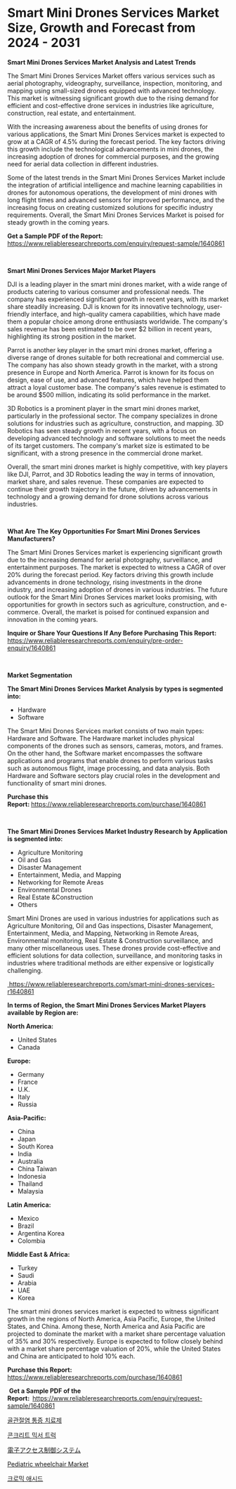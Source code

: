 <p><h1>Smart Mini Drones Services Market Size, Growth and Forecast from 2024 - 2031</h1></p><p><strong>Smart Mini Drones Services Market Analysis and Latest Trends</strong></p>
<p><p>The Smart Mini Drones Services Market offers various services such as aerial photography, videography, surveillance, inspection, monitoring, and mapping using small-sized drones equipped with advanced technology. This market is witnessing significant growth due to the rising demand for efficient and cost-effective drone services in industries like agriculture, construction, real estate, and entertainment.</p><p>With the increasing awareness about the benefits of using drones for various applications, the Smart Mini Drones Services market is expected to grow at a CAGR of 4.5% during the forecast period. The key factors driving this growth include the technological advancements in mini drones, the increasing adoption of drones for commercial purposes, and the growing need for aerial data collection in different industries.</p><p>Some of the latest trends in the Smart Mini Drones Services Market include the integration of artificial intelligence and machine learning capabilities in drones for autonomous operations, the development of mini drones with long flight times and advanced sensors for improved performance, and the increasing focus on creating customized solutions for specific industry requirements. Overall, the Smart Mini Drones Services Market is poised for steady growth in the coming years.</p></p>
<p><strong>Get a Sample PDF of the Report:&nbsp;</strong> <a href="https://www.reliableresearchreports.com/enquiry/request-sample/1640861">https://www.reliableresearchreports.com/enquiry/request-sample/1640861</a></p>
<p>&nbsp;</p>
<p><strong>Smart Mini Drones Services Major Market Players</strong></p>
<p><p>DJI is a leading player in the smart mini drones market, with a wide range of products catering to various consumer and professional needs. The company has experienced significant growth in recent years, with its market share steadily increasing. DJI is known for its innovative technology, user-friendly interface, and high-quality camera capabilities, which have made them a popular choice among drone enthusiasts worldwide. The company's sales revenue has been estimated to be over $2 billion in recent years, highlighting its strong position in the market.</p><p>Parrot is another key player in the smart mini drones market, offering a diverse range of drones suitable for both recreational and commercial use. The company has also shown steady growth in the market, with a strong presence in Europe and North America. Parrot is known for its focus on design, ease of use, and advanced features, which have helped them attract a loyal customer base. The company's sales revenue is estimated to be around $500 million, indicating its solid performance in the market.</p><p>3D Robotics is a prominent player in the smart mini drones market, particularly in the professional sector. The company specializes in drone solutions for industries such as agriculture, construction, and mapping. 3D Robotics has seen steady growth in recent years, with a focus on developing advanced technology and software solutions to meet the needs of its target customers. The company's market size is estimated to be significant, with a strong presence in the commercial drone market.</p><p>Overall, the smart mini drones market is highly competitive, with key players like DJI, Parrot, and 3D Robotics leading the way in terms of innovation, market share, and sales revenue. These companies are expected to continue their growth trajectory in the future, driven by advancements in technology and a growing demand for drone solutions across various industries.</p></p>
<p>&nbsp;</p>
<p><strong>What Are The Key Opportunities For Smart Mini Drones Services Manufacturers?</strong></p>
<p><p>The Smart Mini Drones Services market is experiencing significant growth due to the increasing demand for aerial photography, surveillance, and entertainment purposes. The market is expected to witness a CAGR of over 20% during the forecast period. Key factors driving this growth include advancements in drone technology, rising investments in the drone industry, and increasing adoption of drones in various industries. The future outlook for the Smart Mini Drones Services market looks promising, with opportunities for growth in sectors such as agriculture, construction, and e-commerce. Overall, the market is poised for continued expansion and innovation in the coming years.</p></p>
<p><strong>Inquire or Share Your Questions If Any Before Purchasing This Report:</strong> <a href="https://www.reliableresearchreports.com/enquiry/pre-order-enquiry/1640861">https://www.reliableresearchreports.com/enquiry/pre-order-enquiry/1640861</a></p>
<p>&nbsp;</p>
<p><strong>Market Segmentation</strong></p>
<p><strong>The Smart Mini Drones Services Market Analysis by types is segmented into:</strong></p>
<p><ul><li>Hardware</li><li>Software</li></ul></p>
<p><p>The Smart Mini Drones Services market consists of two main types: Hardware and Software. The Hardware market includes physical components of the drones such as sensors, cameras, motors, and frames. On the other hand, the Software market encompasses the software applications and programs that enable drones to perform various tasks such as autonomous flight, image processing, and data analysis. Both Hardware and Software sectors play crucial roles in the development and functionality of smart mini drones.</p></p>
<p><strong>Purchase this Report:&nbsp;</strong><a href="https://www.reliableresearchreports.com/purchase/1640861">https://www.reliableresearchreports.com/purchase/1640861</a></p>
<p>&nbsp;</p>
<p><strong>The Smart Mini Drones Services Market Industry Research by Application is segmented into:</strong></p>
<p><ul><li>Agriculture Monitoring</li><li>Oil and Gas</li><li>Disaster Management</li><li>Entertainment, Media, and Mapping</li><li>Networking for Remote Areas</li><li>Environmental Drones</li><li>Real Estate &Construction</li><li>Others</li></ul></p>
<p><p>Smart Mini Drones are used in various industries for applications such as Agriculture Monitoring, Oil and Gas inspections, Disaster Management, Entertainment, Media, and Mapping, Networking in Remote Areas, Environmental monitoring, Real Estate & Construction surveillance, and many other miscellaneous uses. These drones provide cost-effective and efficient solutions for data collection, surveillance, and monitoring tasks in industries where traditional methods are either expensive or logistically challenging.</p></p>
<p><a href="https://www.reliableresearchreports.com/smart-mini-drones-services-r1640861">&nbsp;https://www.reliableresearchreports.com/smart-mini-drones-services-r1640861</a></p>
<p><strong>In terms of Region, the Smart Mini Drones Services Market Players available by Region are:</strong></p>
<p>
    <p> <strong> North America: </strong>
        <ul>
            <li>United States</li>
            <li>Canada</li>
        </ul>
        </p> 
    <p> <strong> Europe: </strong>
        <ul>
            <li>Germany</li>
            <li>France</li>
            <li>U.K.</li>
            <li>Italy</li>
            <li>Russia</li>
        </ul>
        </p> 
    <p> <strong> Asia-Pacific: </strong>
        <ul>
            <li>China</li>
            <li>Japan</li>
            <li>South Korea</li>
            <li>India</li>
            <li>Australia</li>
            <li>China Taiwan</li>
            <li>Indonesia</li>
            <li>Thailand</li>
            <li>Malaysia</li>
        </ul>
        </p> 
    <p> <strong> Latin America: </strong>
        <ul>
            <li>Mexico</li>
            <li>Brazil</li>
            <li>Argentina Korea</li>
            <li>Colombia</li>
        </ul>
        </p> 
    <p> <strong> Middle East & Africa: </strong>
        <ul>
            <li>Turkey</li>
            <li>Saudi</li>
            <li>Arabia</li>
            <li>UAE</li>
            <li>Korea</li>
        </ul>
    </p>
    </p>
<p><p>The smart mini drones services market is expected to witness significant growth in the regions of North America, Asia Pacific, Europe, the United States, and China. Among these, North America and Asia Pacific are projected to dominate the market with a market share percentage valuation of 35% and 30% respectively. Europe is expected to follow closely behind with a market share percentage valuation of 20%, while the United States and China are anticipated to hold 10% each.</p></p>
<p><strong>Purchase this Report: </strong><a href="https://www.reliableresearchreports.com/purchase/1640861">https://www.reliableresearchreports.com/purchase/1640861</a></p>
<p>&nbsp;<strong>Get a Sample PDF of the Report:&nbsp;&nbsp;</strong><a href="https://www.reliableresearchreports.com/enquiry/request-sample/1640861">https://www.reliableresearchreports.com/enquiry/request-sample/1640861</a></p>
<p><strong></strong></p>
<p><p><a href="https://github.com/camron674/Market-Research-Report-List-1/blob/main/136912061118.md">골관절염 통증 치료제</a></p><p><a href="https://github.com/nuekbpymrrz5/Market-Research-Report-List-2/blob/main/737634361119.md">콘크리트 믹서 트럭</a></p><p><a href="https://medium.com/@timslater46/%E9%9B%BB%E5%AD%90%E3%82%A2%E3%82%AF%E3%82%BB%E3%82%B9%E5%88%B6%E5%BE%A1%E3%82%B7%E3%82%B9%E3%83%86%E3%83%A0%E5%B8%82%E5%A0%B4%E5%B1%95%E6%9C%9B-%E6%A5%AD%E7%95%8C%E6%A6%82%E8%A6%81%E3%81%A8%E4%BA%88%E6%B8%AC-2024%E5%B9%B4%E3%81%8B%E3%82%892031%E5%B9%B4-afdbf94f27eb">電子アクセス制御システム</a></p><p><a href="https://issuu.com/reportprime-2/docs/pediatric-wheelchair-market-size-2030.pptx">Pediatric wheelchair Market</a></p><p><a href="https://medium.com/@emmareed1901/%ED%81%AC%EB%A1%AC%EC%82%B0-%EC%8B%9C%EC%9E%A5-%EA%B7%9C%EB%AA%A8%EB%8A%94-%EA%B8%80%EB%A1%9C%EB%B2%8C-%EC%82%B0%EC%97%85%EC%97%90%EC%84%9C-%EC%B5%9C%EA%B3%A0%EC%9D%98-%EB%A7%88%EC%BC%80%ED%8C%85-%EC%B1%84%EB%84%90%EC%9D%84-%EB%B3%B4%EC%97%AC%EC%A4%8D%EB%8B%88%EB%8B%A4-99b7d44905dc">크로믹 애시드</a></p></p>